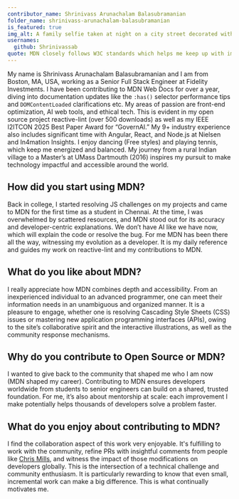 ```yaml
---
contributor_name: Shrinivass Arunachalam Balasubramanian
folder_name: shrinivass-arunachalam-balasubramanian
is_featured: true
img_alt: A family selfie taken at night on a city street decorated with holiday lights.  The street behind them is softly lit with festive lights and passing cars.
usernames:
  github: Shrinivassab
quote: MDN closely follows W3C standards which helps me keep up with important topics. It's a complete package as it caters to everything; complex APIs, new browser functionalities, and best practices. MDN serves as a truly valuable resource and continues to assist me in my everyday development.
---
```


My name is Shrinivass Arunachalam Balasubramanian and I am from Boston, MA, USA, working as a Senior Full Stack Engineer at Fidelity Investments. I have been contributing to MDN Web Docs for over a year, diving into documentation updates like the `:has()` selector performance tips and `DOMContentLoaded` clarifications etc. My areas of passion are front-end optimization, AI web tools, and ethical tech. This is evident in my open source project reactive-lint (over 500 downloads) as well as my IEEE I2ITCON 2025 Best Paper Award for “GovernAI.” My 9+ industry experience also includes significant time with Angular, React, and Node.js at Nielsen and In4mation Insights. I enjoy dancing (Free styles) and playing tennis, which keep me energized and balanced. My journey from a rural Indian village to a Master’s at UMass Dartmouth (2016) inspires my pursuit to make technology impactful and accessible around the world.

## How did you start using MDN?

Back in college, I started resolving JS challenges on my projects and came to MDN for the first time as a student in Chennai. At the time, I was overwhelmed by scattered resources, and MDN stood out for its accuracy and developer-centric explanations. We don’t have AI like we have now, which will explain the code or resolve the bug. For me MDN has been there all the way, witnessing my evolution as a developer. It is my daily reference and guides my work on reactive-lint and my contributions to MDN.

## What do you like about MDN?

I really appreciate how MDN combines depth and accessibility. From an inexperienced individual to an advanced programmer, one can meet their information needs in an unambiguous and organized manner. It is a pleasure to engage, whether one is resolving Cascading Style Sheets (CSS) issues or mastering new application programming interfaces (APIs), owing to the site’s collaborative spirit and the interactive illustrations, as well as the community response mechanisms.

## Why do you contribute to Open Source or MDN?

I wanted to give back to the community that shaped me who I am now (MDN shaped my career). Contributing to MDN ensures developers worldwide from students to senior engineers can build on a shared, trusted foundation. For me, it’s also about mentorship at scale: each improvement I make potentially helps thousands of developers solve a problem faster.

## What do you enjoy about contributing to MDN?

I find the collaboration aspect of this work very enjoyable. It's fulfilling to work with the community, refine PRs with insightful comments from people like [Chris Mills](https://github.com/chrisdavidmills), and witness the impact of those modifications on developers globally. This is the intersection of a technical challenge and community enthusiasm. It is particularly rewarding to know that even small, incremental work can make a big difference. This is what continually motivates me.
